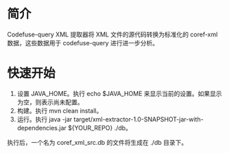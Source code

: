 # 简介
Codefuse-query XML 提取器将 XML 文件的源代码转换为标准化的 coref-xml 数据，这些数据用于 codefuse-query 进行进一步分析。

# 快速开始
1. 设置 JAVA_HOME。执行 echo $JAVA_HOME 来显示当前的设置。如果显示为空，则表示尚未配置。
2. 构建。执行 mvn clean install。
3. 运行。执行 java -jar target/xml-extractor-1.0-SNAPSHOT-jar-with-dependencies.jar ${YOUR_REPO} ./db。

执行后，一个名为 coref_xml_src.db 的文件将生成在 ./db 目录下。